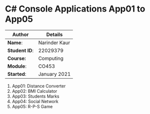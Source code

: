 # C# Console Applications App01 to App05
| Author | Details |
| ---- | ---- |
**Name**: | Narinder Kaur |
**Student ID**: | 22029379 |
**Course:** | Computing |
**Module**: | CO453     |
**Started**: | January 2021 |    

1. App01: Distance Converter
2. App02: BMI Calculator
3. App03: Students Marks
4. App04: Social Network
5. App05: R-P-S Game
